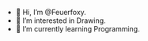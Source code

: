 - 👋 Hi, I’m @Feuerfoxy.
- 👀 I’m interested in Drawing.
- 🌱 I’m currently learning Programming.

<!---
Feuerfoxy/Feuerfoxy is a ✨ special ✨ repository because its `README.md` (this file) appears on your GitHub profile.
You can click the Preview link to take a look at your changes.
--->
